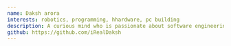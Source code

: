 ```yaml
---
name: Daksh arora
interests: robotics, programming, hhardware, pc building
description: A curious mind who is passionate about software engineering, robotics and language design with a dream to change and ease the lives of people around me with the help of his creations.
github: https://github.com/iRealDaksh
---
```

